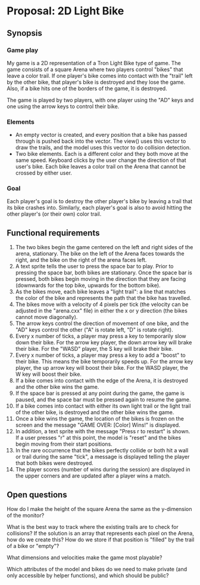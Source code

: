 # Proposal: 2D Light Bike

## Synopsis

### Game play
My game is a 2D representation of a Tron Light Bike type of game.
The game consists of a square Arena
where two players control
"bikes" that leave a color trail. If one player's bike comes into
contact with the "trail" left by the other bike, that player's
bike is destroyed and they lose the game. Also, if a bike hits
one of the borders of the game, it is destroyed.

The game is played by two players, with one player using the
"AD" keys and one using the arrow keys to control their bike.

### Elements

- An empty vector is created, and every position that a bike has
passed through is pushed back into the vector. The view() uses
this vector to draw the trails, and the model uses this vector
to do collision detection. 
- Two bike elements. Each is a different color and they both move
at the same speed. Keyboard clicks by the user change the direction
of that user's bike. Each bike leaves a color trail on the Arena
that cannot be crossed by either user.

### Goal

Each player's goal is to destroy the other player's bike by leaving
a trail that its bike crashes into. Similarly, each player's goal
is also to avoid hitting the other player's (or their own) color trail.

## Functional requirements

1. The two bikes begin the game centered on the left and right
sides of the arena, stationary. The bike on the left of the Arena
faces towards the right, and the bike on the right of the arena
faces left.
2. A text sprite tells the user to press the space bar to play.
Prior to pressing the space bar, both bikes are stationary. Once 
the space bar is pressed, both 
bikes begin moving in the direction 
that they are facing (downwards for the top bike, upwards for the
bottom bike).
3. As the bikes move, each bike leaves a "light trail": a line that
matches the color of the bike and represents the path that the
bike has travelled.
4. The bikes move with a velocity of 4 pixels per tick (the velocity
can be adjusted in the "arena.cxx" file) in either the x or y direction 
(the bikes cannot move diagonally).
5. The arrow keys control the direction of movement of one bike,
and the "AD" keys control the other ("A" is rotate left, "D" is rotate 
right).
6. Every x number of ticks, a player may press a key to temporarily
slow down their bike. For the arrow key player, the down arrow key 
will brake their bike. For the "WASD" player, the S key will brake 
their bike.
7. Every x number of ticks, a player may press a key to add a
"boost" to their bike. This means the bike temporarily speeds up.
For the arrow key player, the up arrow key will boost their bike.
For the WASD player, the W key will boost their bike.
8. If a bike comes into contact with the edge of the Arena, it 
is destroyed and the other bike wins the game.
9. If the space bar is pressed at any point during the game,
the game is paused, and the space bar must be pressed again to
resume the game.
10. If a bike comes into contact with either its own light trail
or the light trail of the other bike, is destroyed and the other
bike wins the game.
11. Once a bike wins the game, the location of the bikes is frozen
on the screen and the message "GAME OVER: [Color] Wins!" is displayed.
12. In addition, a text sprite with the message "Press r to restart"
is shown. If a user presses "r" at this point, the model is 
"reset" and the bikes begin moving from their start positions.
13. In the rare occurrence that the bikes perfectly collide or
both hit a wall or trail during the same "tick", a message is 
displayed telling the player that both bikes were destroyed.
14. The player scores (number of wins during the session) are
displayed in the upper corners and are updated after a player
wins a match.

## Open questions

How do I make  the height of the square Arena the same as the
y-dimension of the monitor?

What is the best way to track where the existing trails are to
check for collisions? If the solution is an array that represents
each pixel on the Arena, how do we create this? How do we store
if that position is "filled" by the trail of a bike or "empty"?

What dimensions and velocities make the game most playable?

Which attributes of the model and bikes do we need to make private
(and only accessible by helper functions), and which should be
public?

